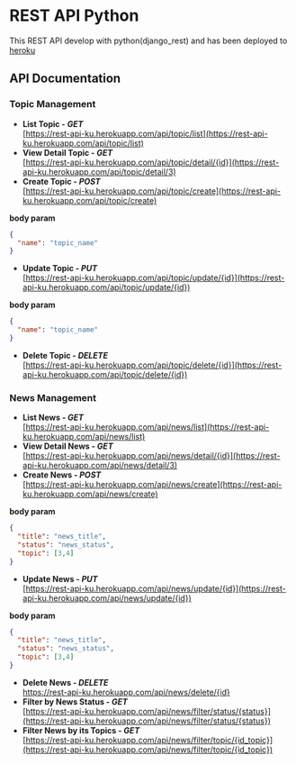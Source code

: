 # REST API Python

This REST API develop with python(django_rest) and has been deployed to [heroku](https://www.heroku.com/)

## API Documentation
### Topic Management

* **List Topic - <i>GET</i>**<br>
[https://rest-api-ku.herokuapp.com/api/topic/list](https://rest-api-ku.herokuapp.com/api/topic/list)
* **View Detail Topic - <i>GET</i>**<br>
[https://rest-api-ku.herokuapp.com/api/topic/detail/{id}](https://rest-api-ku.herokuapp.com/api/topic/detail/3)
* **Create Topic - <i>POST</i>**<br>
[https://rest-api-ku.herokuapp.com/api/topic/create](https://rest-api-ku.herokuapp.com/api/topic/create)

**body param**
```json
{
  "name": "topic_name" 
}
```
* **Update Topic - <i>PUT</i>**<br>
[https://rest-api-ku.herokuapp.com/api/topic/update/{id}](https://rest-api-ku.herokuapp.com/api/topic/update/{id})

**body param**
```json
{
  "name": "topic_name" 
}
```
* **Delete Topic - <i>DELETE</i>**<br>
[https://rest-api-ku.herokuapp.com/api/topic/delete/{id}](https://rest-api-ku.herokuapp.com/api/topic/delete/{id})

### News Management

* **List News - <i>GET</i>**<br>
[https://rest-api-ku.herokuapp.com/api/news/list](https://rest-api-ku.herokuapp.com/api/news/list)
* **View Detail News - <i>GET</i>**<br>
[https://rest-api-ku.herokuapp.com/api/news/detail/{id}](https://rest-api-ku.herokuapp.com/api/news/detail/3)
* **Create News - <i>POST</i>**<br>
[https://rest-api-ku.herokuapp.com/api/news/create](https://rest-api-ku.herokuapp.com/api/news/create)

**body param**
```json
{
  "title": "news_title",
  "status": "news_status",
  "topic": [3,4] 
}
```
* **Update News - <i>PUT</i>**<br>
[https://rest-api-ku.herokuapp.com/api/news/update/{id}](https://rest-api-ku.herokuapp.com/api/news/update/{id})

**body param**
```json
{
  "title": "news_title",
  "status": "news_status",
  "topic": [3,4] 
}
```
* **Delete News - <i>DELETE</i>**<br>
<span>https://rest-api-ku.herokuapp.com/api/news/delete/{id}</span>
* **Filter by News Status - <i>GET</i>**<br>
[https://rest-api-ku.herokuapp.com/api/news/filter/status/{status}](https://rest-api-ku.herokuapp.com/api/news/filter/status/{status})
* **Filter News by its Topics - <i>GET</i>**<br>
[https://rest-api-ku.herokuapp.com/api/news/filter/topic/{id_topic}](https://rest-api-ku.herokuapp.com/api/news/filter/topic/{id_topic})